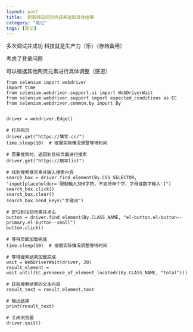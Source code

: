 ```yaml
---
layout: post
title:  抓取特定网页内容并返回具体结果
category: "笔记"
tags: [笔记]
---
```

多次调试并成功 科技就是生产力（乐）（存档备用）

考虑了登录问题

可以根据其他网页元素进行具体调整（感恩）


    from selenium import webdriver
    import time
    from selenium.webdriver.support.ui import WebDriverWait
    from selenium.webdriver.support import expected_conditions as EC
    from selenium.webdriver.common.by import By


    driver = webdriver.Edge()

    # 打开网页
    driver.get("https://填写.cn/")
    time.sleep(10)  # 根据实际情况调整等待时间

    # 需要搜索时，返回到目标页面进行搜索
    driver.get("https://填写list")

    # 找到搜索框元素并输入搜索内容
    search_box = driver.find_element(By.CSS_SELECTOR, "input[placeholder='限制输入300字符，不支持单个字、字母或数字输入']")
    search_box.click()
    search_box.clear()
    search_box.send_keys("关键词")

    # 定位到按钮元素并点击
    button = driver.find_element(By.CLASS_NAME, "el-button.el-button--primary.el-button--small")
    button.click()

    # 等待页面加载完成
    time.sleep(10)  # 根据实际情况调整等待时间

    # 等待搜索结果加载完成
    wait = WebDriverWait(driver, 20)
    result_element = wait.until(EC.presence_of_element_located((By.CLASS_NAME, "total")))

    # 获取搜索结果的文本内容
    result_text = result_element.text

    # 输出结果
    print(result_text)

    # 关闭浏览器
    driver.quit()
